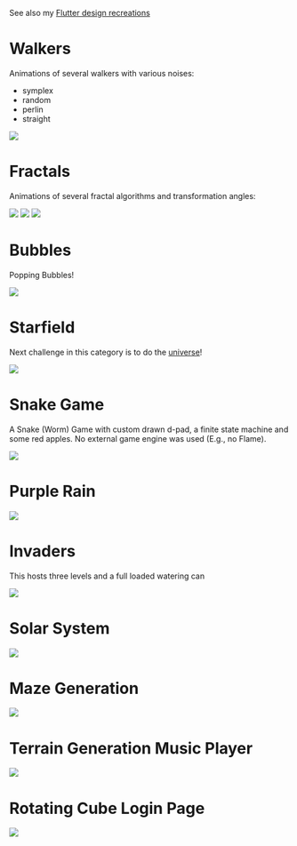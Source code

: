 See also my [Flutter design recreations](https://github.com/Nolence/flutter_designs)

# Walkers

Animations of several walkers with various noises:
 * symplex
 * random
 * perlin
 * straight

![](excluded_assets/walkers/noise.gif)


# Fractals
Animations of several fractal algorithms and transformation angles:

![](excluded_assets/fractals/l_system.gif)
![](excluded_assets/fractals/simple.gif)
![](excluded_assets/fractals/space.gif)


# Bubbles
Popping Bubbles!

![](excluded_assets/bubbles/bubbles.gif)

# Starfield
Next challenge in this category is to do the [universe](https://www.youtube.com/watch?v=ZZY9YE7rZJw&t=0s)!

![](excluded_assets/starfield/starfield.gif)

# Snake Game
A Snake (Worm) Game with custom drawn d-pad, a finite state machine and some red apples. No external game engine was used (E.g., no Flame).

![](excluded_assets/snake_game/snake_game.gif)


# Purple Rain

![](excluded_assets/purple_rain/purple_rain.gif)

# Invaders
This hosts three levels and a full loaded watering can

![](excluded_assets/invaders/invaders.gif)

# Solar System

![](excluded_assets/solar_system/solar_system.gif)

# Maze Generation

![](excluded_assets/maze_generator/maze_generator.gif)

# Terrain Generation Music Player

![](excluded_assets/terrain_generation/music_player.gif)

# Rotating Cube Login Page

![](excluded_assets/rotating_cube/hiveio.gif)
